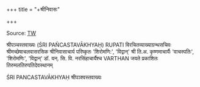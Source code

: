 +++
title = "+श्रीनिवासः"

+++

Source: [TW](https://archive.org/details/shrI-vaiShNava-kAvyAni/panchastavI-shrInivAsAchAryaH/)

श्रीपञ्चस्तवाख्यः 
(ŚRI PAÑCASTAVĀKHYAḤ) 
RUPATI 
विरचितव्याख्याग्रन्थसचिवः 
श्रीमच्छेषाचलवासरसिक श्रीनिवासाचार्य 
परिष्कृतः 
'शिरोमणि:', 'विद्वान्' श्री ति.अ. कृष्णमाचार्यैः 
'वाचस्पतिः', 'शिरोमणिः', 'विद्वान्' डॉ. यन्. सि. वि. नरसिंहाचार्यैश्च 
VARTHAN 
जयते 
प्रकाशितः 
तिरुमलतिरुपतिदेवस्थानम् 

ŚRI PANCASTAVĀKHYAḤ 
श्रीपञ्श्वस्तवाख्यः 
